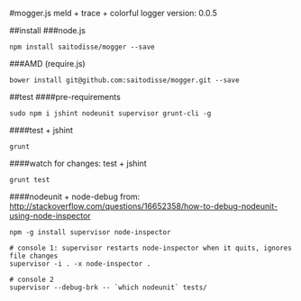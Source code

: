 #mogger.js
meld + trace + colorful logger
version: 0.0.5

##install
###node.js
```
npm install saitodisse/mogger --save
```

###AMD (require.js)
```
bower install git@github.com:saitodisse/mogger.git --save
```

##test
####pre-requirements
```
sudo npm i jshint nodeunit supervisor grunt-cli -g
```

####test + jshint
```
grunt
```

####watch for changes: test + jshint
```
grunt test
```

####nodeunit + node-debug
from: http://stackoverflow.com/questions/16652358/how-to-debug-nodeunit-using-node-inspector
```shell
npm -g install supervisor node-inspector

# console 1: supervisor restarts node-inspector when it quits, ignores file changes
supervisor -i . -x node-inspector .

# console 2
supervisor --debug-brk -- `which nodeunit` tests/
```


